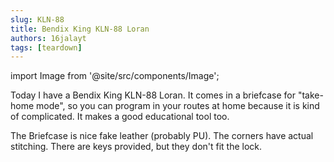```yaml
---
slug: KLN-88
title: Bendix King KLN-88 Loran
authors: 16jalayt
tags: [teardown]
---
```

import Image from  '@site/src/components/Image';

Today I have a Bendix King KLN-88 Loran. It comes in a briefcase for "take-home mode", so you can program in your routes at home because it is kind of complicated. It makes a good educational tool too.

<!-- truncate -->

The Briefcase is nice fake leather (probably PU). The corners have actual stitching. There are keys provided, but they don't fit the lock.
